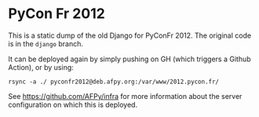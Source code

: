 # PyCon Fr 2012

This is a static dump of the old Django for PyConFr 2012. The original
code is in the `django` branch.

It can be deployed again by simply pushing on GH (which triggers a
Github Action), or by using:

    rsync -a ./ pyconfr2012@deb.afpy.org:/var/www/2012.pycon.fr/

See https://github.com/AFPy/infra for more information about the
server configuration on which this is deployed.
